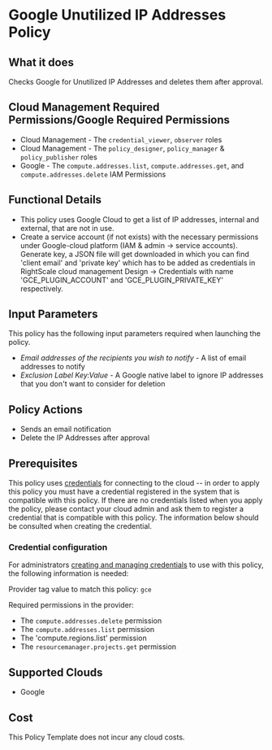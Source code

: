 # Google Unutilized IP Addresses Policy

## What it does

Checks Google for Unutilized IP Addresses and deletes them after approval.

## Cloud Management Required Permissions/Google Required Permissions
- Cloud Management - The `credential_viewer`, `observer` roles
- Cloud Management - The `policy_designer`, `policy_manager` & `policy_publisher` roles
- Google - The `compute.addresses.list`, `compute.addresses.get`, and `compute.addresses.delete` IAM Permissions

## Functional Details

- This policy uses Google Cloud to get a list of IP addresses, internal and external, that are not in use. 
- Create a service account (if not exists) with the necessary permissions under Google-cloud platform (IAM & admin -> service accounts). Generate key, a JSON file will get downloaded in which you can find 'client email' and 'private key' which has to be added as credentials in RightScale cloud management Design -> Credentials with name 'GCE_PLUGIN_ACCOUNT' and 'GCE_PLUGIN_PRIVATE_KEY' respectively.  

## Input Parameters

This policy has the following input parameters required when launching the policy.

- *Email addresses of the recipients you wish to notify* - A list of email addresses to notify
- *Exclusion Label Key:Value* - A Google native label to ignore IP addresses that you don't want to consider for deletion

## Policy Actions

- Sends an email notification
- Delete the IP Addresses after approval

## Prerequisites

This policy uses [credentials](https://docs.rightscale.com/policies/users/guides/credential_management.html) for connecting to the cloud -- in order to apply this policy you must have a credential registered in the system that is compatible with this policy. If there are no credentials listed when you apply the policy, please contact your cloud admin and ask them to register a credential that is compatible with this policy. The information below should be consulted when creating the credential.

### Credential configuration

For administrators [creating and managing credentials](https://docs.rightscale.com/policies/users/guides/credential_management.html) to use with this policy, the following information is needed:

Provider tag value to match this policy: `gce`

Required permissions in the provider:

- The `compute.addresses.delete` permission
- The `compute.addresses.list` permission
- The 'compute.regions.list' permission
- The `resourcemanager.projects.get` permission

## Supported Clouds

- Google

## Cost

This Policy Template does not incur any cloud costs.